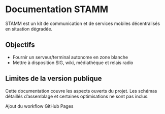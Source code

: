 
# Documentation STAMM

STAMM est un kit de communication et de services mobiles décentralisés en situation dégradée.

## Objectifs
- Fournir un serveur/terminal autonome en zone blanche
- Mettre à disposition SIG, wiki, médiathèque et relais radio

## Limites de la version publique
Cette documentation couvre les aspects ouverts du projet.
Les schémas détaillés d’assemblage et certaines optimisations ne sont pas inclus.

Ajout du workflow GitHub Pages
